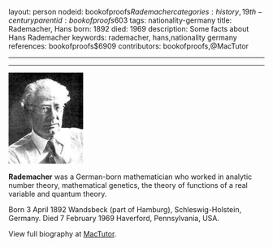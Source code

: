 layout: person
nodeid: bookofproofs$Rademacher
categories: history,19th-century
parentid: bookofproofs$603
tags: nationality-germany
title: Rademacher, Hans
born: 1892
died: 1969
description: Some facts about Hans Rademacher
keywords: rademacher, hans,nationality germany
references: bookofproofs$6909
contributors: bookofproofs,@MacTutor

---


---

![Rademacher.jpg](https://github.com/bookofproofs/bookofproofs.github.io/blob/main/_sources/_assets/images/portraits/Rademacher.jpg?raw=true)

**Rademacher** was a German-born mathematician who worked in analytic number theory, mathematical genetics, the theory of functions of a real variable and quantum theory.

Born 3 April 1892 Wandsbeck (part of Hamburg), Schleswig-Holstein, Germany. Died 7 February 1969 Haverford, Pennsylvania, USA.


View full biography at [MacTutor](https://mathshistory.st-andrews.ac.uk/Biographies/Rademacher/).